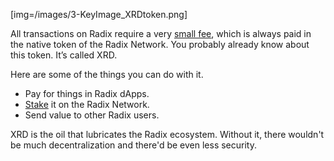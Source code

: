 [img=/images/3-KeyImage_XRDtoken.png]

All transactions on Radix require a very [small fee](?glossaryAnchor=fee), which is always paid in the native token of the Radix Network. You probably already know about this token. It’s called XRD.

Here are some of the things you can do with it.

- Pay for things in Radix dApps.
- [Stake](?glossaryAnchor=networkstaking) it on the Radix Network.
- Send value to other Radix users.

XRD is the oil that lubricates the Radix ecosystem. Without it, there wouldn't be much decentralization and there'd be even less security.
